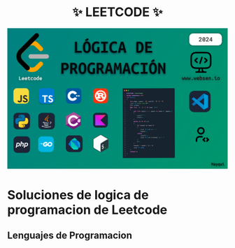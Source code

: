 <h1 align="center">✨ LEETCODE ✨</h1>

![Demo App](/Leetcode.png)
# Soluciones de logica de programacion de Leetcode 

## Lenguajes de Programacion 
